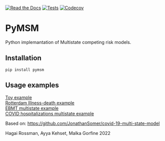 [![Read the Docs](https://readthedocs.org/projects/pymsm/badge/)](https://pymsm.readthedocs.io/)
[![Tests](https://github.com/hrossman/pymsm/workflows/Tests/badge.svg)](https://github.com/hrossman/pymsm/actions?workflow=Tests)
[![Codecov](https://codecov.io/gh/hrossman/pymsm/branch/master/graph/badge.svg)](https://codecov.io/gh/hrossman/pymsm)



# PyMSM
Python implemantation of Multistate competing risk models.

## Installation
`pip install pymsm`

## Usage examples
[Toy example](https://github.com/hrossman/pymsm/blob/main/src/pymsm/examples/first_example.ipynb)  
[Rotterdam Illness-death example](https://github.com/hrossman/pymsm/blob/main/src/pymsm/examples/rotterdam.ipynb)  
[EBMT multistate example](https://github.com/hrossman/pymsm/blob/main/src/pymsm/examples/ebmt.ipynb)  
[COVID hospitalizations multistate example](https://github.com/hrossman/pymsm/blob/main/src/pymsm/examples/covid_hosp_example.ipynb)  
  

  
Based on: https://github.com/JonathanSomer/covid-19-multi-state-model  
  
  
Hagai Rossman, Ayya Kehset, Malka Gorfine  2022
